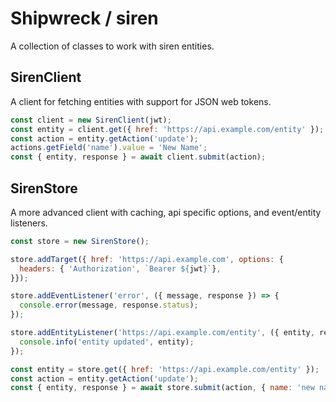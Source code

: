 # Shipwreck / siren

A collection of classes to work with siren entities.

## SirenClient

A client for fetching entities with support for JSON web tokens.

```js
const client = new SirenClient(jwt);
const entity = client.get({ href: 'https://api.example.com/entity' });
const action = entity.getAction('update');
actions.getField('name').value = 'New Name';
const { entity, response } = await client.submit(action);
```

## SirenStore

A more advanced client with caching, api specific options, and event/entity listeners.

```js
const store = new SirenStore();

store.addTarget({ href: 'https://api.example.com', options: {
  headers: { 'Authorization', `Bearer ${jwt}`},
}});

store.addEventListener('error', ({ message, response }) => {
  console.error(message, response.status);
});

store.addEntityListener('https://api.example.com/entity', ({ entity, response, error, status }) => {
  console.info('entity updated', entity);
});

const entity = store.get({ href: 'https://api.example.com/entity' });
const action = entity.getAction('update');
const { entity, response } = await store.submit(action, { name: 'new name' });
```
